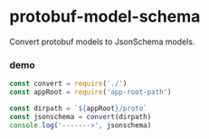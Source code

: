 # protobuf-model-schema
Convert protobuf models to JsonSchema models.

### demo

```javascript
const convert = require('./')
const appRoot = require('app-root-path')

const dirpath = `${appRoot}/proto`
const jsonschema = convert(dirpath)
console.log('------->', jsonschema)
```